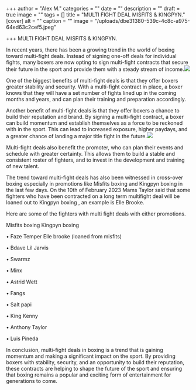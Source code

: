 +++
author = "Alex M."
categories = ""
date = ""
description = ""
draft = true
image = ""
tags = []
title = "MULTI FIGHT DEAL MISFITS & KINGPYN."
[cover]
alt = ""
caption = ""
image = "/uploads/dbe31380-539c-4c8c-a975-64ed63c2cef5.jpeg"

+++
MULTI FIGHT DEAL MISFITS & KINGPYN.

In recent years, there has been a growing trend in the world of boxing toward multi-fight deals. Instead of signing one-off deals for individual fights, many boxers are now opting to sign multi-fight contracts that secure their future in the sport and provide them with a steady stream of income.![](/uploads/deb53f09-aff5-419e-a175-57fc3e8bc468.jpeg)

One of the biggest benefits of multi-fight deals is that they offer boxers greater stability and security. With a multi-fight contract in place, a boxer knows that they will have a set number of fights lined up in the coming months and years, and can plan their training and preparation accordingly.

Another benefit of multi-fight deals is that they offer boxers a chance to build their reputation and brand. By signing a multi-fight contract, a boxer can build momentum and establish themselves as a force to be reckoned with in the sport. This can lead to increased exposure, higher paydays, and a greater chance of landing a major title fight in the future.![](/uploads/45d28740-a0a4-4f72-b15e-642f69baf97f.jpeg)

Multi-fight deals also benefit the promoter, who can plan their events and schedule with greater certainty. This allows them to build a stable and consistent roster of fighters, and to invest in the development and training of new talent.

The trend toward multi-fight deals has also been witnessed in cross-over boxing especially in promotions like Misfits boxing and Kingpyn boxing in the last few days. On the 10th of February 2023 Mams Taylor said that some fighters who have been contracted on a long term multifight deal will be loaned out to Kingpyn boxing , an example is Elle Brooke.

Here are some of the fighters with multi fight deals with either promotions.

Misfits boxing                                                                                 Kingpyn boxing

•	Faze Temper                                                                  Elle brooke (loaned from misfits)

•	Bdave                                                                              Lil Jarvis

•	Swarmz

•	Minx

•	Astrid Wett

•	Fangs

•	Salt papi

•	King Kenny

•	Anthony Taylor

•	Luis Pineda

In conclusion, multi-fight deals in boxing is a trend that is gaining momentum and making a significant impact on the sport. By providing boxers with stability, security, and an opportunity to build their reputation, these contracts are helping to shape the future of the sport and ensuring that boxing remains a popular and exciting form of entertainment for generations to come.